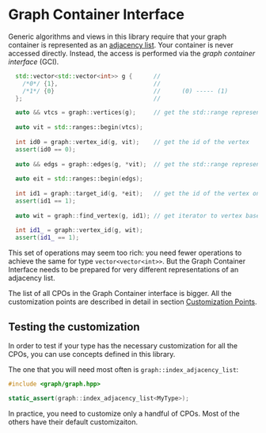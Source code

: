 Graph Container Interface
=========================

Generic algorithms and views in this library require that your graph container 
is represented as an [adjacency list](https://en.wikipedia.org/wiki/Adjacency_list).
Your container is never accessed directly. Instead, the access is performed via the 
*graph container interface* (GCI).
 

```c++
  std::vector<std::vector<int>> g {      //  
    /*0*/ {1},                           //
    /*1*/ {0}                            //      (0) ----- (1)
  };                                     //

  auto && vtcs = graph::vertices(g);     // get the std::range representing graph vertices
  
  auto vit = std::ranges::begin(vtcs);
  
  int id0 = graph::vertex_id(g, vit);    // get the id of the vertex
  assert(id0 == 0);
  
  auto && edgs = graph::edges(g, *vit);  // get the std::range representing the neighbors of the vertex
  
  auto eit = std::ranges::begin(edgs);
  
  int id1 = graph::target_id(g, *eit);   // get the id of the vertex on the other side of the edge
  assert(id1 == 1);
  
  auto wit = graph::find_vertex(g, id1); // get iterator to vertex based on the vertex id
  
  int id1_ = graph::vertex_id(g, wit);
  assert(id1_ == 1);
```

This set of operations may seem too rich: you need fewer operations to achieve the same 
for type `vector<vector<int>>`. But the Graph Container Interface needs to be prepared for
very different representations of an adjacency list.

The list of all CPOs in the Graph Container interface is bigger. 
All the customization points are described in detail in section [Customization Points](../reference/customization_points.md). 


Testing the customization
-------------------------

In order to test if your type has the necessary customization for all the CPOs, you can use concepts defined in this library.

The one that you will need most often is `graph::index_adjacency_list`:

```c++
#include <graph/graph.hpp>

static_assert(graph::index_adjacency_list<MyType>); 
```

In practice, you need to customize only a handful of CPOs. Most of the others have their default customizaiton.
